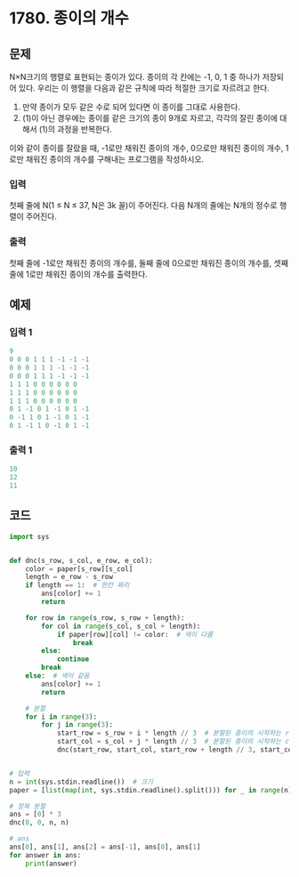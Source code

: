 # 1780. 종이의 개수

## 문제

N×N크기의 행렬로 표현되는 종이가 있다. 종이의 각 칸에는 -1, 0, 1 중 하나가 저장되어 있다. 우리는 이 행렬을 다음과 같은 규칙에 따라 적절한 크기로 자르려고 한다.

1. 만약 종이가 모두 같은 수로 되어 있다면 이 종이를 그대로 사용한다.
2. (1)이 아닌 경우에는 종이를 같은 크기의 종이 9개로 자르고, 각각의 잘린 종이에 대해서 (1)의 과정을 반복한다.

이와 같이 종이를 잘랐을 때, -1로만 채워진 종이의 개수, 0으로만 채워진 종이의 개수, 1로만 채워진 종이의 개수를 구해내는 프로그램을 작성하시오.



### 입력

첫째 줄에 N(1 ≤ N ≤ 37, N은 3k 꼴)이 주어진다. 다음 N개의 줄에는 N개의 정수로 행렬이 주어진다.

### 출력

첫째 줄에 -1로만 채워진 종이의 개수를, 둘째 줄에 0으로만 채워진 종이의 개수를, 셋째 줄에 1로만 채워진 종이의 개수를 출력한다.





## 예제

### 입력 1

```python
9
0 0 0 1 1 1 -1 -1 -1
0 0 0 1 1 1 -1 -1 -1
0 0 0 1 1 1 -1 -1 -1
1 1 1 0 0 0 0 0 0
1 1 1 0 0 0 0 0 0
1 1 1 0 0 0 0 0 0
0 1 -1 0 1 -1 0 1 -1
0 -1 1 0 1 -1 0 1 -1
0 1 -1 1 0 -1 0 1 -1
```

### 출력 1

```python
10
12
11
```





## 코드

```python
import sys


def dnc(s_row, s_col, e_row, e_col):
    color = paper[s_row][s_col]
    length = e_row - s_row
    if length == 1:  # 한칸 짜리
        ans[color] += 1
        return

    for row in range(s_row, s_row + length):
        for col in range(s_col, s_col + length):
            if paper[row][col] != color:  # 색이 다름
                break
        else:
            continue
        break
    else:  # 색이 같음
        ans[color] += 1
        return

    # 분할
    for i in range(3):
        for j in range(3):
            start_row = s_row + i * length // 3  # 분할된 종이의 시작하는 row
            start_col = s_col + j * length // 3  # 분할된 종이의 시작하는 col
            dnc(start_row, start_col, start_row + length // 3, start_col + length // 3)


# 입력
n = int(sys.stdin.readline())  # 크기
paper = [list(map(int, sys.stdin.readline().split())) for _ in range(n)]  # 종이 행렬

# 정복 분할
ans = [0] * 3
dnc(0, 0, n, n)

# ans
ans[0], ans[1], ans[2] = ans[-1], ans[0], ans[1]
for answer in ans:
    print(answer)
```
